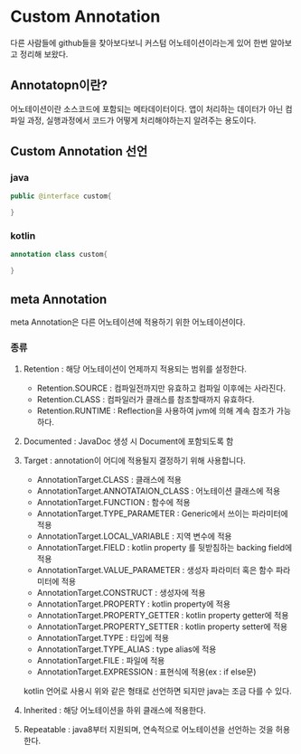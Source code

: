 # Custom Annotation

다른 사람들에 github들을 찾아보다보니 커스텀 어노테이션이라는게 있어 한번 알아보고 정리해 보왔다.

## Annotatopn이란?

어노테이션이란 소스코드에 포함되는 메타데이터이다. 앱이 처리하는 데이터가 아닌 컴파일 과정, 실행과정에서 코드가 어떻게 처리해야하는지 알려주는 용도이다.


## Custom Annotation 선언

### java

```java
public @interface custom{

}
```

### kotlin
```kotlin
annotation class custom{

}
```

## meta Annotation

meta Annotation은 다른 어노테이션에 적용하기 위한 어노테이션이다. 


### 종류

1. Retention : 해당 어노테이션이 언제까지 적용되는 범위를 설정한다.
    - Retention.SOURCE : 컴파일전까지만 유효하고 컴파일 이후에는 사라진다.
    - Retention.CLASS : 컴파일러가 클래스를 참조할때까지 유효하다.
    - Retention.RUNTIME : Reflection을 사용하여 jvm에 의해 계속 참조가 가능하다.

2. Documented : JavaDoc 생성 시 Document에 포함되도록 함
3. Target : annotation이 어디에 적용될지 결정하기 위해 사용합니다.
    - AnnotationTarget.CLASS : 클래스에 적용
    - AnnotationTarget.ANNOTATAION_CLASS : 어노테이션 클래스에 적용
    - AnnotationTarget.FUNCTION : 함수에 적용
    - AnnotationTarget.TYPE_PARAMETER : Generic에서 쓰이는 파라미터에 적용
    - AnnotationTarget.LOCAL_VARIABLE : 지역 변수에 적용
    - AnnotationTarget.FIELD : 	kotlin property 를 뒷받침하는 backing field에 적용
    - AnnotationTarget.VALUE_PARAMETER : 생성자 파라미터 혹은 함수 파라미터에 적용
    - AnnotationTarget.CONSTRUCT : 생성자에 적용
    - AnnotationTarget.PROPERTY : kotlin property에 적용
    - AnnotationTarget.PROPERTY_GETTER : kotlin property getter에 적용
    - AnnotationTarget.PROPERTY_SETTER : kotlin property setter에 적용
    - AnnotationTarget.TYPE : 타입에 적용
    - AnnotationTarget.TYPE_ALIAS : type alias에 적용
    - AnnotationTarget.FILE : 파일에 적용
    - AnnotationTarget.EXPRESSION : 표현식에 적용(ex : if else문)

    kotlin 언어로 사용시 위와 같은 형태로 선언하면 되지만 java는 조금 다를 수 있다.
4. Inherited : 해당 어노테이션을 하위 클래스에 적용한다.
5. Repeatable : java8부터 지원되며, 연속적으로 어노테이션을 선언하는 것을 허용한다.




    